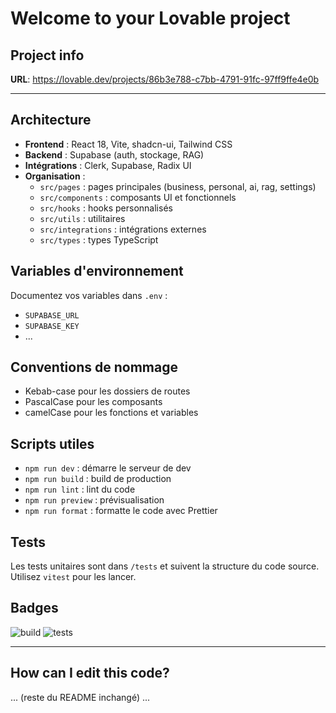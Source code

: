 # Welcome to your Lovable project

## Project info

**URL**: https://lovable.dev/projects/86b3e788-c7bb-4791-91fc-97ff9ffe4e0b

---

## Architecture

- **Frontend** : React 18, Vite, shadcn-ui, Tailwind CSS
- **Backend** : Supabase (auth, stockage, RAG)
- **Intégrations** : Clerk, Supabase, Radix UI
- **Organisation** :
  - `src/pages` : pages principales (business, personal, ai, rag, settings)
  - `src/components` : composants UI et fonctionnels
  - `src/hooks` : hooks personnalisés
  - `src/utils` : utilitaires
  - `src/integrations` : intégrations externes
  - `src/types` : types TypeScript

## Variables d'environnement

Documentez vos variables dans `.env` :
- `SUPABASE_URL`
- `SUPABASE_KEY`
- ...

## Conventions de nommage
- Kebab-case pour les dossiers de routes
- PascalCase pour les composants
- camelCase pour les fonctions et variables

## Scripts utiles

- `npm run dev` : démarre le serveur de dev
- `npm run build` : build de production
- `npm run lint` : lint du code
- `npm run preview` : prévisualisation
- `npm run format` : formatte le code avec Prettier

## Tests

Les tests unitaires sont dans `/tests` et suivent la structure du code source. Utilisez `vitest` pour les lancer.

## Badges

![build](https://img.shields.io/badge/build-passing-brightgreen)
![tests](https://img.shields.io/badge/tests-passing-brightgreen)

---

## How can I edit this code?

... (reste du README inchangé) ...
